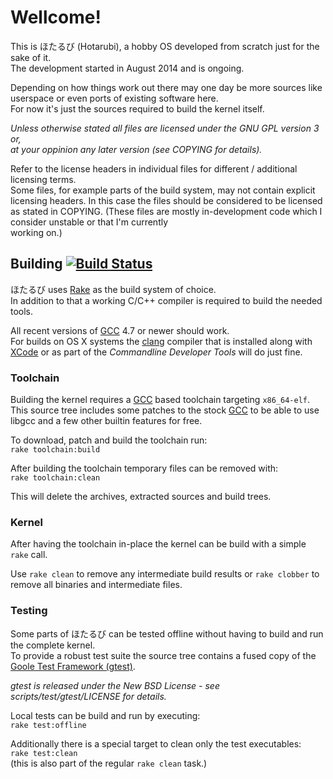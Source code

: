 # Wellcome! #
This is ほたるび (Hotarubi), a hobby OS developed from scratch just for the sake of it.   
The development started in August 2014 and is ongoing.   

Depending on how things work out there may one day be more sources like 
userspace or even ports of existing software here.   
For now it's just the sources required to build the kernel itself.

*Unless otherwise stated all files are licensed under the GNU GPL version 3 or,*   
 *at your oppinion any later version (see COPYING for details).*   

Refer to the license headers in individual files for different / additional licensing terms.   
Some files, for example parts of the build system, may not contain explicit licensing headers.
In this case the files should be considered to be licensed as stated in COPYING.
(These files are mostly in-development code which I consider unstable or that I'm currently   
working on.)

## Building [![Build Status](https://travis-ci.org/Shirk/Hotarubi.svg?branch=master)](https://travis-ci.org/Shirk/Hotarubi) ##

ほたるび uses [Rake][1] as the build system of choice.   
In addition to that a working C/C++ compiler is required to build the needed tools.

All recent versions of [GCC][2] 4.7 or newer should work.   
For builds on OS X systems the [clang][3] compiler that is installed along with [XCode][4]
or as part of the *Commandline Developer Tools* will do just fine.

### Toolchain ###
Building the kernel requires a [GCC][2] based toolchain targeting `x86_64-elf`.   
This source tree includes some patches to the stock [GCC][2] to be able to use libgcc
and a few other builtin features for free.

To download, patch and build the toolchain run:   
`rake toolchain:build`   

After building the toolchain temporary files can be removed with:   
`rake toolchain:clean`   

This will delete the archives, extracted sources and build trees.

### Kernel ###

After having the toolchain in-place the kernel can be build with a simple `rake` call.   

Use `rake clean` to remove any intermediate build results or `rake clobber` to remove all binaries and
intermediate files.   

### Testing ###

Some parts of ほたるび can be tested offline without having to build and run the complete kernel.  
To provide a robust test suite the source tree contains a fused copy of the [Goole Test Framework (gtest)][5].   

*gtest is released under the New BSD License - see scripts/test/gtest/LICENSE for details.*   

Local tests can be build and run by executing:   
`rake test:offline`

Additionally there is a special target to clean only the test executables:   
`rake test:clean`   
(this is also part of the regular `rake clean` task.)

[1]: https://github.com/jimweirich/rake#rake--ruby-make 
[2]: http://gcc.gnu.org
[3]: http://clang.llvm.org
[4]: https://developer.apple.com/xcode/downloads/
[5]: https://code.google.com/p/googletest/
